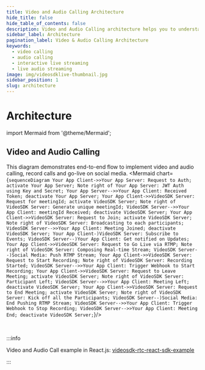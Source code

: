 ```yaml
---
title: Video and Audio Calling Architecture
hide_title: false
hide_table_of_contents: false
description: Video and Audio Calling architecture helps you to understand how to implement scalable product with all the features.
sidebar_label: Architecture
pagination_label: Video & Audio Calling Architecture
keywords:
  - video calling
  - audio calling
  - interactive live streaming
  - live audio streaming
image: img/videosdklive-thumbnail.jpg
sidebar_position: 1
slug: architecture
---
```


# Architecture

import Mermaid from '@theme/Mermaid';

## Video and Audio Calling

This diagram demonstrates end-to-end flow to implement video and audio calling, record calls and go-live on social media.
<Mermaid chart={`sequenceDiagram Your App Client->>Your App Server: Request to Auth; activate Your App Server; Note right of Your App Server: JWT Auth using Key and Secret; Your App Server-->>Your App Client: Received Token; deactivate Your App Server; Your App Client->>VideoSDK Server: Request for meetingId; activate VideoSDK Server; Note right of VideoSDK Server: Generate unique meetingId; VideoSDK Server-->>Your App Client: meetingId Received; deactivate VideoSDK Server; Your App Client->>VideoSDK Server: Request to Join; activate VideoSDK Server; Note right of VideoSDK Server: Broadcasting to each participants; VideoSDK Server-->>Your App Client: Meeting Joined; deactivate VideoSDK Server; Your App Client-)VideoSDK Server: Subscribe to Events; VideoSDK Server--)Your App Client: Get notified on Updates; Your App Client->>VideoSDK Server: Request to Go Live via RTMP; Note right of VideoSDK Server: Composing Real-time Stream; VideoSDK Server--)Social Media: Push RTMP Stream; Your App Client->>VideoSDK Server: Request to Start Recording; Note right of VideoSDK Server: Recording Started; VideoSDK Server-->>Your App Client: Trigger Webhook to Start Recording; Your App Client->>VideoSDK Server: Request to Leave Meeting; activate VideoSDK Server; Note right of VideoSDK Server: Participant Left; VideoSDK Server-->>Your App Client: Meeting Left; deactivate VideoSDK Server; Your App Client->>VideoSDK Server: Request to End Meeting; activate VideoSDK Server; Note right of VideoSDK Server: Kick off all the Participants; VideoSDK Server--)Social Media: End Pushing RTMP Stream; VideoSDK Server-->>Your App Client: Trigger Webhook to Stop Recording; VideoSDK Server-->>Your App Client: Meeting End; deactivate VideoSDK Server;`}/>

<br/>

:::info

Video and Audio Call example in React.js: [videosdk-rtc-react-sdk-example](https://github.com/videosdk-live/videosdk-rtc-react-sdk-example)

:::
